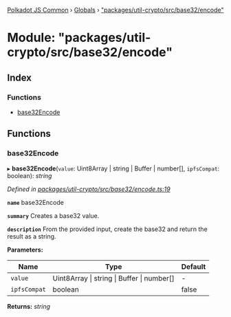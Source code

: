 [Polkadot JS Common](../README.md) › [Globals](../globals.md) › ["packages/util-crypto/src/base32/encode"](_packages_util_crypto_src_base32_encode_.md)

# Module: "packages/util-crypto/src/base32/encode"

## Index

### Functions

* [base32Encode](_packages_util_crypto_src_base32_encode_.md#base32encode)

## Functions

###  base32Encode

▸ **base32Encode**(`value`: Uint8Array | string | Buffer | number[], `ipfsCompat`: boolean): *string*

*Defined in [packages/util-crypto/src/base32/encode.ts:19](https://github.com/polkadot-js/common/blob/61b57687/packages/util-crypto/src/base32/encode.ts#L19)*

**`name`** base32Encode

**`summary`** Creates a base32 value.

**`description`** 
From the provided input, create the base32 and return the result as a string.

**Parameters:**

Name | Type | Default |
------ | ------ | ------ |
`value` | Uint8Array &#124; string &#124; Buffer &#124; number[] | - |
`ipfsCompat` | boolean | false |

**Returns:** *string*
